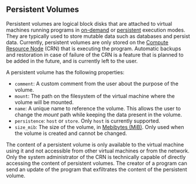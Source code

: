 ## Persistent Volumes

Persistent volumes are logical block disks that are attached to virtual machines running programs
in [on-demand](../index.md#on-demand-execution) or [persistent](../index.md#persistent-execution) execution modes. They are typically used to store
mutable data such as databases and persist data. Currently, persistent volumes are only stored on
the [Compute Resource Node](../../nodes/compute/index.md) (CRN) that is executing the program. Automatic backups and restoration
in case of failure of the CRN is a feature that is planned to be added in the future, and is currently left to the user.

A persistent volume has the following properties:

- `comment`: A custom comment from the user about the purpose of the volume.
- `mount`: The path on the filesystem of the virtual machine where the volume will be mounted.
- `name`: A unique name to reference the volume. This allows the user to change the _mount_ path while keeping the data
  present in the volume.
- `persistence`: `host` or `store`. Only `host` is currently supported.
- `size_mib`: The size of the volume, in [Mebibytes (MiB)](https://simple.wikipedia.org/wiki/Mebibyte). Only used when
  the volume is created and cannot be changed.

The content of a persistent volume is only available to the virtual machine using it and not accessible from other
virtual machines or from the network. Only the system administrator of the CRN is technically capable of directly
accessing the content of persistent volumes. The creator of a program can send an update of the program that exfiltrates
the content of the persistent volume.

